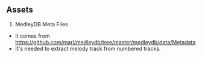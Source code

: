 ## Assets


1. MedleyDB Meta Files

- It comes from https://github.com/marl/medleydb/tree/master/medleydb/data/Metadata
- It's needed to extract melody track from numbered tracks.